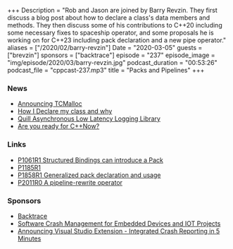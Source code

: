 +++
Description = "Rob and Jason are joined by Barry Revzin. They first discuss a blog post about how to declare a class's data members and methods. They then discuss some of his contributions to C++20 including some necessary fixes to spaceship operator, and some proposals he is working on for C++23 including pack declaration and a new pipe operator."
aliases = ["/2020/02/barry-revzin"]
Date = "2020-03-05"
guests = ["brevzin"]
sponsors = ["backtrace"]
episode = "237"
episode_image = "img/episode/2020/03/barry-revzin.jpg"
podcast_duration = "00:53:26"
podcast_file = "cppcast-237.mp3"
title = "Packs and Pipelines"
+++

### News ###

 - [Announcing TCMalloc](https://abseil.io/blog/20200212-tcmalloc)
 - [How I Declare my class and why](http://howardhinnant.github.io/classdecl.html)
 - [Quill Asynchronous Low Latency Logging Library](https://github.com/odygrd/quill)
 - [Are you ready for C++Now?](http://slashslash.info/2020/02/are-you-ready-for-cnow/)

### Links ###

 - [P1061R1 Structured Bindings can introduce a Pack](http://www.open-std.org/jtc1/sc22/wg21/docs/papers/2019/p1061r1.html)
 - [P1185R1](http://www.open-std.org/jtc1/sc22/wg21/docs/papers/2019/p1185r1.html)
 - [P1858R1 Generalized pack declaration and usage](http://www.open-std.org/jtc1/sc22/wg21/docs/papers/2020/p1858r1.html)
 - [P2011R0 A pipeline-rewrite operator](http://www.open-std.org/jtc1/sc22/wg21/docs/papers/2020/p2011r0.html)

### Sponsors ###

- [Backtrace](https://backtrace.io/?utm_source=CppCast&utm_medium=CppCast)
- [Software Crash Management for Embedded Devices and IOT Projects](https://hello.backtrace.io/sw-crash-management-for-embedded-devices-12/5/2019?utm_campaign=IoT%2FEmbedded%20Devices%20-%20Webinar%20-%20SW%20Crash%2012%2F5%2F2019%20-%20CPP%20Cast&utm_source=CPPCast)
- [Announcing Visual Studio Extension - Integrated Crash Reporting in 5 Minutes](https://backtrace.io/blog/features/visual-studio/)
